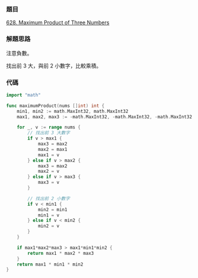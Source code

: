 ### 題目

[628. Maximum Product of Three Numbers](https://leetcode.com/problems/maximum-product-of-three-numbers/)

### 解題思路

注意負數。

找出前 3 大，與前 2 小數字，比較乘積。

### 代碼

```go
import "math"

func maximumProduct(nums []int) int {
	min1, min2 := math.MaxInt32, math.MaxInt32
	max1, max2, max3 := -math.MaxInt32, -math.MaxInt32, -math.MaxInt32

	for _, v := range nums {
        // 找出前 3 大數字
		if v > max1 {
			max3 = max2
			max2 = max1
			max1 = v
		} else if v > max2 {
			max3 = max2
			max2 = v
		} else if v > max3 {
			max3 = v
        }

        // 找出前 2 小數字
		if v < min1 {
			min2 = min1
			min1 = v
		} else if v < min2 {
			min2 = v
		}
	}

	if max1*max2*max3 > max1*min1*min2 {
		return max1 * max2 * max3
	}
	return max1 * min1 * min2
}
```
